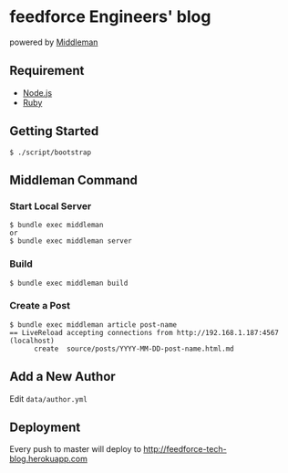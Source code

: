 # feedforce Engineers' blog

powered by [Middleman](http://middlemanapp.com/)

## Requirement

* [Node.js](http://nodejs.org/)
* [Ruby](https://www.ruby-lang.org/)

## Getting Started

    $ ./script/bootstrap

## Middleman Command

### Start Local Server

    $ bundle exec middleman
    or
    $ bundle exec middleman server

### Build

    $ bundle exec middleman build

### Create a Post

    $ bundle exec middleman article post-name
    == LiveReload accepting connections from http://192.168.1.187:4567 (localhost)
          create  source/posts/YYYY-MM-DD-post-name.html.md

## Add a New Author

Edit `data/author.yml`

## Deployment

Every push to master will deploy to http://feedforce-tech-blog.herokuapp.com
